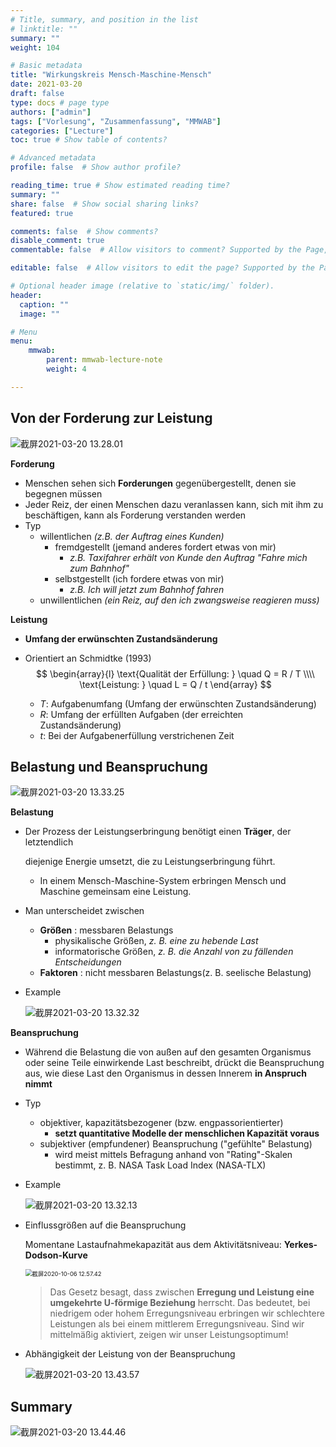 ```yaml
---
# Title, summary, and position in the list
# linktitle: ""
summary: ""
weight: 104

# Basic metadata
title: "Wirkungskreis Mensch-Maschine-Mensch"
date: 2021-03-20
draft: false
type: docs # page type
authors: ["admin"]
tags: ["Vorlesung", "Zusammenfassung", "MMWAB"]
categories: ["Lecture"]
toc: true # Show table of contents?

# Advanced metadata
profile: false  # Show author profile?

reading_time: true # Show estimated reading time?
summary: ""
share: false  # Show social sharing links?
featured: true

comments: false  # Show comments?
disable_comment: true
commentable: false  # Allow visitors to comment? Supported by the Page, Post, and Docs content types.

editable: false  # Allow visitors to edit the page? Supported by the Page, Post, and Docs content types.

# Optional header image (relative to `static/img/` folder).
header:
  caption: ""
  image: ""

# Menu
menu: 
    mmwab:
        parent: mmwab-lecture-note
        weight: 4

---
```


## Von der Forderung zur Leistung

![截屏2021-03-20 13.28.01](https://raw.githubusercontent.com/EckoTan0804/upic-repo/master/uPic/截屏2021-03-20%2013.28.01.png)

**Forderung**

- Menschen sehen sich **Forderungen** gegenübergestellt, denen sie begegnen müssen
- Jeder Reiz, der einen Menschen dazu veranlassen kann, sich mit ihm zu beschäftigen, kann als Forderung verstanden werden
- Typ
  - willentlichen *(z.B. der Auftrag eines Kunden)*
    - fremdgestellt (jemand anderes fordert etwas von mir)
      - *z.B. Taxifahrer erhält von Kunde den Auftrag "Fahre mich zum Bahnhof"*
    - selbstgestellt (ich fordere etwas von mir)
      - *z.B. Ich will jetzt zum Bahnhof fahren*
  - unwillentlichen *(ein Reiz, auf den ich zwangsweise reagieren muss)*

**Leistung**

- **Umfang der erwünschten Zustandsänderung**

- Orientiert an Schmidtke (1993)
  $$
  \begin{array}{l}
  \text{Qualität der Erfüllung: } \quad Q = R / T \\\\
  \text{Leistung: } \quad L = Q / t
  \end{array}
  $$

  - $T$: Aufgabenumfang (Umfang der erwünschten Zustandsänderung)
  - $R$: Umfang der erfüllten Aufgaben (der erreichten Zustandsänderung)
  - $t$: Bei der Aufgabenerfüllung verstrichenen Zeit



## Belastung und Beanspruchung

![截屏2021-03-20 13.33.25](https://raw.githubusercontent.com/EckoTan0804/upic-repo/master/uPic/截屏2021-03-20%2013.33.25.png)

**Belastung**

- Der Prozess der Leistungserbringung benötigt einen **Träger**, der letztendlich

  diejenige Energie umsetzt, die zu Leistungserbringung führt.

  - In einem Mensch-Maschine-System erbringen Mensch und Maschine gemeinsam eine Leistung.

- Man unterscheidet zwischen 

  - **Größen** : messbaren Belastungs
    - physikalische Größen, *z. B. eine zu hebende Last*
    - informatorische Größen, *z. B. die Anzahl von zu fällenden Entscheidungen*
  - **Faktoren** : nicht messbaren Belastungs(z. B. seelische Belastung)

- Example

  ![截屏2021-03-20 13.32.32](https://raw.githubusercontent.com/EckoTan0804/upic-repo/master/uPic/截屏2021-03-20%2013.32.32.png)

**Beanspruchung**

- Während die Belastung die von außen auf den gesamten Organismus oder seine Teile einwirkende Last beschreibt, drückt die Beanspruchung aus, wie diese Last den Organismus in dessen Innerem **in Anspruch nimmt** 

- Typ
  - objektiver, kapazitätsbezogener (bzw. engpassorientierter)
    - **setzt quantitative Modelle der menschlichen Kapazität voraus**
  - subjektiver (empfundener) Beanspruchung ("gefühlte" Belastung)
    - wird meist mittels Befragung anhand von "Rating"-Skalen bestimmt, z. B. NASA Task Load Index (NASA-TLX)

- Example

  ![截屏2021-03-20 13.32.13](https://raw.githubusercontent.com/EckoTan0804/upic-repo/master/uPic/截屏2021-03-20%2013.32.13.png)

- Einflussgrößen auf die Beanspruchung

  Momentane Lastaufnahmekapazität aus dem Aktivitätsniveau: **Yerkes-Dodson-Kurve**

  <img src="https://raw.githubusercontent.com/EckoTan0804/upic-repo/master/uPic/截屏2020-10-06%2012.57.42-20210321120852674.png" alt="截屏2020-10-06 12.57.42" style="zoom:67%;" />

  > Das Gesetz besagt, dass zwischen **Erregung und Leistung eine umgekehrte U-förmige Beziehung** herrscht. Das bedeutet, bei niedrigem oder hohem Erregungsniveau erbringen wir schlechtere Leistungen als bei einem mittlerem Erregungsniveau. Sind wir mittelmäßig aktiviert, zeigen wir unser Leistungsoptimum!

- Abhängigkeit der Leistung von der Beanspruchung

  ![截屏2021-03-20 13.43.57](https://raw.githubusercontent.com/EckoTan0804/upic-repo/master/uPic/截屏2021-03-20%2013.43.57.png)

## Summary

![截屏2021-03-20 13.44.46](https://raw.githubusercontent.com/EckoTan0804/upic-repo/master/uPic/截屏2021-03-20%2013.44.46.png)

